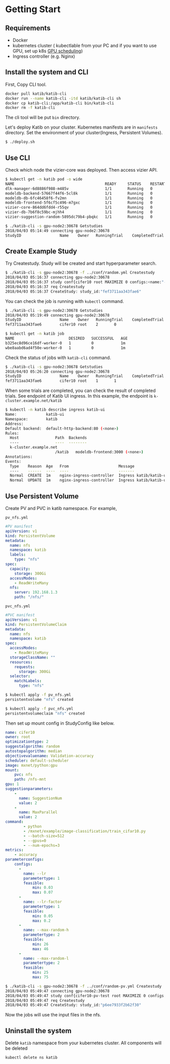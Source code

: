 # Getting Start

## Requirements

- Docker
- kubernetes cluster ( kubectlable from your PC and if you want to use GPU, set up k8s [GPU scheduling]( https://kubernetes.io/docs/tasks/manage-gpus/scheduling-gpus/ ))
- Ingress controller (e.g. Nginx)

## Install the system and CLI

First, Copy CLI tool.

```bash
docker pull katib/katib-cli
docker run --name katib-cli -itd katib/katib-cli sh
docker cp katib-cli:/app/katib-cli bin/katib-cli
docker rm -f katib-cli
```

The cli tool will be put `bin` directory.

Let's deploy Katib on your cluster.
Kubernetes manifests are in `manifests` directory.
Set the environment of your cluster(Ingress, Persistent Volumes).

```bash
$ ./deploy.sh
```

## Use CLI

Check which node the vizier-core was deployed.
Then access vizier API.

```bash
$ kubectl get -n katib pod -o wide
NAME                                        READY     STATUS    RESTARTS   AGE       IP          NODE
dlk-manager-6d8886f988-m485v                1/1       Running   0          11m       10.44.0.4   node2
modeldb-backend-57667f44f6-5cl8k            1/1       Running   0          11m       10.35.0.4   gpu-node2
modeldb-db-6fc46458f6-fv2mn                 1/1       Running   0          11m       10.47.0.4   gpu-node3
modeldb-frontend-5f6cf5c496-m7gxc           1/1       Running   0          11m       10.39.0.4   gpu-node1
vizier-core-864dd6fdd4-r55qv                1/1       Running   0          11m       10.35.0.5   gpu-node2
vizier-db-7b6f8c59bc-mjhh4                  1/1       Running   0          11m       10.36.0.4   node1
vizier-suggestion-random-5895dc79b4-pbqkc   1/1       Running   0          11m       10.47.0.5   gpu-node3

$ ./katib-cli -s gpu-node2:30678 Getstudies
2018/04/03 05:14:49 connecting gpu-node2:30678
StudyID                 Name    Owner   RunningTrial    CompletedTrial
```

## Create Example Study

Try Createstudy. Study will be created and start hyperparameter search.

```bash
$ ./katib-cli -s gpu-node2:30678 -f ../conf/random.yml Createstudy
2018/04/03 05:16:37 connecting gpu-node2:30678
2018/04/03 05:16:37 study conf{cifer10 root MAXIMIZE 0 configs:<name:"--lr" parameter_type:DOUBLE feasible:<max:"0.07" min:"0.03" > > configs:<name:"--lr-factor" parameter_type:DOUBLE feasible:<max:"0.2" min:"0.05" > > configs:<name:"--max-random-h" parameter_type:INT feasible:<max:"46" min:"26" > > configs:<name:"--max-random-l" parameter_type:INT feasible:<max:"75" min:"25" > > configs:<name:"--num-epochs" parameter_type:INT feasible:<max:"3" min:"3" > >  [] random median  [name:"SuggestionNum" value:"2"  name:"MaxParallel" value:"2" ] [] Validation-accuracy [accuracy] mxnet/python:gpu [python /mxnet/example/image-classification/train_cifar10.py --batch-size=512 --gpus=0,1] 2 default-scheduler <nil> }
2018/04/03 05:16:37 req Createstudy
2018/04/03 05:16:37 CreateStudy: study_id:"fef3711aa343fae6"
```

You can check the job is running with `kubectl` command.

```bash
$ ./katib-cli -s gpu-node2:30678 Getstudies
2018/04/03 05:19:49 connecting gpu-node2:30678
StudyID                 Name    Owner   RunningTrial    CompletedTrial
fef3711aa343fae6        cifer10 root    2       0

$ kubectl get -n katib job
NAME                        DESIRED   SUCCESSFUL   AGE
b325ec8d96ce16df-worker-0   1         0            1m
wbe8aabd6ad4f50e-worker-0   1         0            1m
```

Check the status of jobs with `katib-cli` command.

```bash
$ ./katib-cli -s gpu-node2:30678 Getstudies
2018/04/03 05:26:20 connecting gpu-node2:30678
StudyID                 Name    Owner   RunningTrial    CompletedTrial
fef3711aa343fae6        cifer10 root    1       1
```

When some trials are completed, you can check the result of completed trials.
See endpoint of Katib UI ingress.
In this example, the endpoint is `k-cluster.example.net/katib`

```bash
$ kubectl -n katib describe ingress katib-ui
Name:             katib-ui
Namespace:        katib
Address:
Default backend:  default-http-backend:80 (<none>)
Rules:
  Host                Path  Backends
  ----                ----  --------
  k-cluster.example.net
                      /katib   modeldb-frontend:3000 (<none>)
Annotations:
Events:
  Type    Reason  Age   From                      Message
  ----    ------  ----  ----                      -------
  Normal  CREATE  1m    nginx-ingress-controller  Ingress katib/katib-ui
  Normal  UPDATE  1m    nginx-ingress-controller  Ingress katib/katib-ui
```

## Use Persistent Volume

Create PV and PVC in katib namespace.
For example,

`pv_nfs.yml`

```yaml
#PV manifest
apiVersion: v1
kind: PersistentVolume
metadata:
  name: nfs
  namespace: katib
  labels:
    type: "nfs"
spec:
  capacity:
    storage: 300Gi
  accessModes:
    - ReadWriteMany
  nfs:
    server: 192.168.1.3
    path: "/nfs/"
```
`pvc_nfs.yml`
```yaml
#PVC manifest
apiVersion: v1
kind: PersistentVolumeClaim
metadata:
  name: nfs
  namespace: katib
spec:
  accessModes:
    - ReadWriteMany
  storageClassName: ""
  resources:
    requests:
      storage: 300Gi
  selector:
    matchLabels:
      type: "nfs"
```

```bash
$ kubectl apply -f pv_nfs.yml
persistentvolume "nfs" created

$ kubectl apply -f pvc_nfs.yml
persistentvolumeclaim "nfs" created
```

Then set up mount config in StudyConfig like below.

```yaml
name: cifer10
owner: root
optimizationtype: 2
suggestalgorithm: random
autostopalgorithm: median
objectivevaluename: Validation-accuracy
scheduler: default-scheduler
image: mxnet/python:gpu
mount:
    pvc: nfs
    path: /nfs-mnt
gpu: 1
suggestionparameters:
    -
      name: SuggestionNum
      value: 2
    -
      name: MaxParallel
      value: 2
command:
        - python
        - /mxnet/example/image-classification/train_cifar10.py
        - --batch-size=512
        - --gpus=0
        - --num-epochs=3
metrics:
    - accuracy
parameterconfigs:
    configs:
      -
        name: --lr
        parametertype: 1
        feasible:
            min: 0.03
            max: 0.07
      -
        name: --lr-factor
        parametertype: 1
        feasible:
            min: 0.05
            max: 0.2
      -
        name: --max-random-h
        parametertype: 2
        feasible:
            min: 26
            max: 46
      -
        name: --max-random-l
        parametertype: 2
        feasible:
            min: 25
            max: 75
```

```bash
$ ./katib-cli -s gpu-node2:30678 -f ../conf/random-pv.yml Createstudy
2018/04/03 05:49:47 connecting gpu-node2:30678
2018/04/03 05:49:47 study conf{cifer10-pv-test root MAXIMIZE 0 configs:<name:"--lr" parameter_type:DOUBLE feasible:<max:"0.07" min:"0.03" > > configs:<name:"--lr-factor" parameter_type:DOUBLE feasible:<max:"0.2" min:"0.05" > > configs:<name:"--max-random-h" parameter_type:INT feasible:<max:"46" min:"26" > > configs:<name:"--max-random-l" parameter_type:INT feasible:<max:"75" min:"25" > > configs:<name:"--num-epochs" parameter_type:INT feasible:<max:"3" min:"3" > >  [] random median  [name:"SuggestionNum" value:"2"  name:"MaxParallel" value:"2" ] [] Validation-accuracy [accuracy] mxnet/python:gpu [python /mxnet/example/image-classification/train_cifar10.py --batch-size=512 --gpus=0,1] 2 default-scheduler pvc:"nfs" path:"/nfs-mnt"  }
2018/04/03 05:49:47 req Createstudy
2018/04/03 05:49:47 CreateStudy: study_id:"p6ee7933f2b62f30"
```
Now the jobs will use the input files in the nfs.

## Uninstall the system

Delete `katib` namespace from your kubernetes cluster.
All components will be deleted
```bash
kubectl delete ns katib
```
